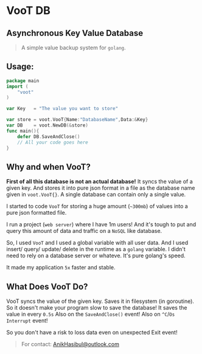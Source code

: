 # VooT DB
## Asynchronous Key Value Database

> A simple value backup system for `golang`.


## Usage:

```go
package main
import (
	"voot"
)

var Key   = "The value you want to store"

var store = voot.VooT{Name:"DatabaseName",Data:&Key}
var DB    = voot.NewDB(&store)
func main(){
	defer DB.SaveAndClose()
	// All your code goes here
}
```


## Why and when VooT?

**First of all this database is not an actual database!**
It syncs the value of a given key. And stores it into pure json format in a file as the database name given in `voot.VooT{}`.
A single database can contain only a single value.

I started to code `VooT` for storing a huge amount (`~300mb`) of values into a pure json formatted file.

I run a project (`web server`) where I have 1m users! And it's tough to put and query this amount of data and traffic on a `NoSQL` like database.

So, I used `VooT` and I used a global variable with all user data. And I used insert/ query/ update/ delete in the runtime as a `golang` variable. I didn't need to rely on a database server or whateve. It's pure golang's speed.

It made my application `5x` faster and stable.

## What Does VooT Do?

VooT syncs the value of the given key. Saves it in filesystem (in goroutine). So it doesn't make your program slow to save the database!
It saves the value in every `0.5s`
Also on the `SaveAndClose()` event!
Also on `^C`/`Os Interrupt` event!

So you don't have a risk to loss data even on unexpected Exit event!


> For contact: AnikHasibul@outlook.com
